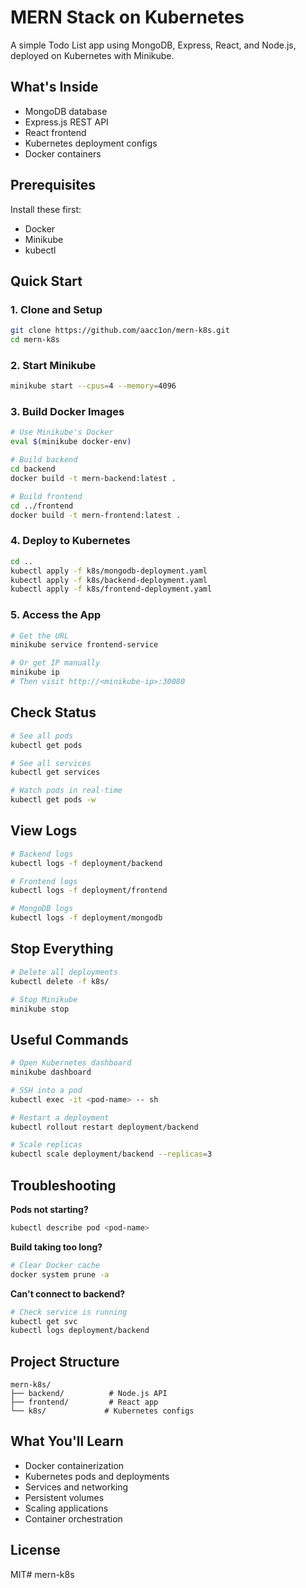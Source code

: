 # MERN Stack on Kubernetes

A simple Todo List app using MongoDB, Express, React, and Node.js, deployed on Kubernetes with Minikube.

## What's Inside

- MongoDB database
- Express.js REST API
- React frontend
- Kubernetes deployment configs
- Docker containers

## Prerequisites

Install these first:

- Docker
- Minikube
- kubectl

## Quick Start

### 1. Clone and Setup

```bash
git clone https://github.com/aacc1on/mern-k8s.git
cd mern-k8s
```

### 2. Start Minikube

```bash
minikube start --cpus=4 --memory=4096
```

### 3. Build Docker Images

```bash
# Use Minikube's Docker
eval $(minikube docker-env)

# Build backend
cd backend
docker build -t mern-backend:latest .

# Build frontend
cd ../frontend
docker build -t mern-frontend:latest .
```

### 4. Deploy to Kubernetes

```bash
cd ..
kubectl apply -f k8s/mongodb-deployment.yaml
kubectl apply -f k8s/backend-deployment.yaml
kubectl apply -f k8s/frontend-deployment.yaml
```

### 5. Access the App

```bash
# Get the URL
minikube service frontend-service

# Or get IP manually
minikube ip
# Then visit http://<minikube-ip>:30080
```

## Check Status

```bash
# See all pods
kubectl get pods

# See all services
kubectl get services

# Watch pods in real-time
kubectl get pods -w
```

## View Logs

```bash
# Backend logs
kubectl logs -f deployment/backend

# Frontend logs
kubectl logs -f deployment/frontend

# MongoDB logs
kubectl logs -f deployment/mongodb
```

## Stop Everything

```bash
# Delete all deployments
kubectl delete -f k8s/

# Stop Minikube
minikube stop
```

## Useful Commands

```bash
# Open Kubernetes dashboard
minikube dashboard

# SSH into a pod
kubectl exec -it <pod-name> -- sh

# Restart a deployment
kubectl rollout restart deployment/backend

# Scale replicas
kubectl scale deployment/backend --replicas=3
```

## Troubleshooting

**Pods not starting?**
```bash
kubectl describe pod <pod-name>
```

**Build taking too long?**
```bash
# Clear Docker cache
docker system prune -a
```

**Can't connect to backend?**
```bash
# Check service is running
kubectl get svc
kubectl logs deployment/backend
```

## Project Structure

```
mern-k8s/
├── backend/          # Node.js API
├── frontend/         # React app
└── k8s/             # Kubernetes configs
```

## What You'll Learn

- Docker containerization
- Kubernetes pods and deployments
- Services and networking
- Persistent volumes
- Scaling applications
- Container orchestration

## License

MIT# mern-k8s

